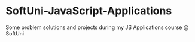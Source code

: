 # SoftUni-JavaScript-Applications
Some problem solutions and projects during my JS Applications course @ SoftUni
